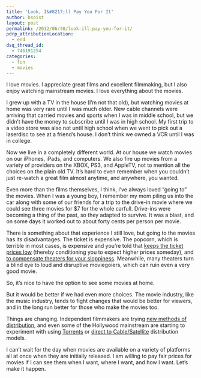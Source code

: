 ```yaml
---
title: 'Look, I&#8217;ll Pay You For It'
author: bsoist
layout: post
permalink: /2012/06/30/look-ill-pay-you-for-it/
pdrp_attributionLocation:
  - end
dsq_thread_id:
  - 746191254
categories:
  - fun
  - movies
---
```

I love movies. I appreciate great films and excellent filmmaking, but I also enjoy watching mainstream movies. I love everything about the movies. 

I grew up with a TV in the house (I&#8217;m not that old), but watching movies at home was very rare until I was much older. New cable channels were arriving that carried movies and sports when I was in middle school, but we didn&#8217;t have the money to subscribe until I was in high school. My first trip to a video store was also not until high school when we went to pick out a laserdisc to see at a friend&#8217;s house. I don&#8217;t think we owned a VCR until I was in college. 

Now we live in a completely different world. At our house we watch movies on our iPhones, iPads, and computers. We also fire up movies from a variety of providers on the XBOX, PS3, and AppleTV, not to mention all the choices on the plain old TV. It&#8217;s hard to even remember when you couldn&#8217;t just re-watch a great film almost anytime, and anywhere, you wanted.

Even more than the films themselves, I think, I&#8217;ve always loved &#8220;going to&#8221; the movies. When I was a young boy, I remember my mom piling us into the car along with some of our friends for a trip to the drive-in movie where we could see three movies for $7 for the whole carfull. Drive-ins were becoming a thing of the past, so they adapted to survive. It was a blast, and on some days it worked out to about forty cents per person per movie.

There is something about that experience I still love, but going to the movies has its disadvantages. The ticket is expensive. The popcorn, which is terrible in most cases, is expensive and you&#8217;re told that [keeps the ticket prices low][1] (thereby conditioning you to expect higher prices someday), and [to compensate theaters for your sloppiness][2]. Meanwhile, many theaters turn a blind eye to loud and disruptive moviegoiers, which can ruin even a very good movie. 

So, it&#8217;s nice to have the option to see some movies at home. 

But it would be better if we had even more choices. The movie industry, like the music industry, tends to fight changes that would be better for viewers, and in the long run better for those who make the movies too. 

Things are changing. Independent filmmakers are trying [new methods of distribution][3], and even some of the Hollywood mainstream are starting to experiment with using [Torrents][4] or [direct to Cable/Satellite][5] distribution models. 

I can&#8217;t wait for the day when movies are available on a variety of platforms all at once when they are initially released. I am willing to pay fair prices for movies if I can see them when I want, where I want, and how I want. Let&#8217;s make it happen.

 [1]: http://phys.org/news122917253.html
 [2]: http://now.msn.com/entertainment/0321-movie-snack-prices.aspx
 [3]: http://www.theopenpress.com/index.php?a=press&id=121689
 [4]: http://torrentfreak.com/hollywood-star-reverses-movie-distribution-model-with-bittorrent-110701/
 [5]: http://technorati.com/entertainment/film/article/mel-gibson-fox-and-directv-test/
